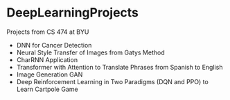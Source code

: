 # DeepLearningProjects
Projects from CS 474 at BYU

- DNN for Cancer Detection 
- Neural Style Transfer of Images from Gatys Method
- CharRNN Application
- Transformer with Attention to Translate Phrases from Spanish to English
- Image Generation GAN
- Deep Reinforcement Learning in Two Paradigms (DQN and PPO) to Learn Cartpole Game
